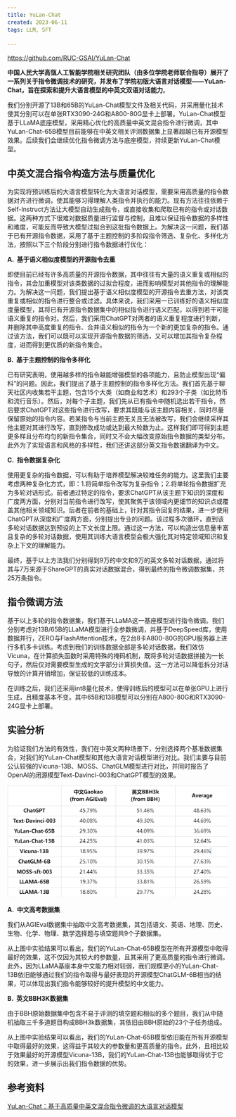 ```yaml
---
title: YuLan-Chat
created: 2023-06-11
tags: LLM, SFT

---
```


https://github.com/RUC-GSAI/YuLan-Chat

**中国人民大学高瓴人工智能学院相关研究团队（由多位学院老师联合指导）展开了一系列关于指令微调技术的研究，并发布了学院初版大语言对话模型——YuLan-Chat，旨在探索和提升大语言模型的中英文双语对话能力**。

我们分别开源了13B和65B的YuLan-Chat模型文件及相关代码，并采用量化技术使其分别可以在单张RTX3090-24G和A800-80G显卡上部署。YuLan-Chat模型基于LLaMA底座模型，采用精心优化的高质量中英文混合指令进行微调，其中YuLan-Chat-65B模型目前能够在中英文相关评测数据集上显著超越已有开源模型效果。后续我们会继续优化指令微调方法与底座模型，持续更新YuLan-Chat模型。

## 中英文混合指令构造方法与质量优化

为实现将预训练后的大语言模型转化为大语言对话模型，需要采用高质量的指令数据对齐进行微调，使其能够习得理解人类指令并执行的能力。现有方法往往依赖于Self-Instruct方法让大模型自动生成指令，或直接收集和爬取已有的指令或对话数据。这两种方式下很难对数据质量进行监督与控制，且难以保证指令数据的多样性和难度，可能反而导致大模型过拟合到这批指令数据上。为解决这一问题，我们基于已有开源指令数据，采用了基于主题控制的多阶段指令筛选、复杂化、多样化方法，按照以下三个阶段分别进行指令数据进行优化：

  

**A.  基于语义相似度模型的开源指令去重**

即使目前已经有许多高质量的开源指令数据，其中往往有大量的语义重复或相似的指令，其会加重模型对该类数据的过拟合程度，进而影响模型对其他指令的理解能力。为解决这一问题，我们提出基于语义相似度模型的开源指令去重方法，对该类重复或相似的指令进行整合或过滤。具体来说，我们采用一已训练好的语义相似度度量模型，其将已有开源指令数据集中的相似指令进行语义匹配，以得到若干可能语义重复的指令对。然后，我们采用ChatGPT对两者的语义重复程度进行判断，并删除其中高度重复的指令、合并语义相似的指令为一个新的更加复杂的指令。通过该方法，我们可以既可以实现开源指令数据的筛选，又可以增加其指令复杂程度，进而得到更优质的新指令集合。

  

**B.  基于主题控制的指令多样化**

已有研究表明，使用越多样的指令越能增强模型的各项能力，且防止模型出现“偏科”的问题。因此，我们提出了基于主题控制的指令多样化方法。我们首先基于聊天社区内收集若干主题，包含15个大类（如商业和艺术）和293个子类（如比特币和流行音乐）。然后，对每个子主题，我们先从已有指令中随机选出若干指令，然后要求ChatGPT对这些指令进行改写，要求其既能与该主题内容相关，同时尽量保留原始的指令内容。若某指令与当前主题无关且无法被改写，我们会继续采样其他主题对其进行改写，直到修改成功或达到最大轮数为止。这样我们即可得到主题更多样且分布均匀的新指令集合，同时又不会大幅改变原始指令数据的类型分布。此外为了实现语言和风格的多样性，我们还讲这部分英文指令数据翻译为中文。

  

**C.  指令数据复杂化**

使用更复杂的指令数据，可以有助于培养模型解决较难任务的能力。这里我们主要考虑两种复杂化方式，即：1.将简单指令改写为复杂指令；2.将单轮指令数据扩充为多轮对话形式。前者通过特定的指令，要求ChatGPT从该主题下知识的深度和广度两方面，分别对当前指令进行改写，使其聚焦于该领域内更细节的知识点或覆盖其他相关领域知识。后者在前者的基础上，针对其指令回复的结果，进一步使用ChatGPT从深度和广度两方面，分别提出专业的问题。该过程多次循环，直到该多轮对话数据达到预设的上下文长度上限。通过这一方法，可以构造出信息量丰富且复杂的多轮对话数据，使用其训练大语言模型会极大强化其对特定领域知识和复杂上下文的理解能力。

最终，基于以上方法我们分别得到9万的中文和9万的英文多轮对话数据，通过将其与7万来源于ShareGPT的真实对话数据混合，得到最终的指令微调数据集，共25万条指令。

## 指令微调方法

基于以上多轮的指令数据集，我们基于LLaMA这一基座模型进行指令微调。我们分别考虑对13B/65B的LLaMA模型进行全参数微调，并基于DeepSpeed库，使用数据并行，ZERO与FlashAttention技术，在2台8卡A800-80G的GPU服务器上进行多机多卡训练。考虑到我们的训练数据全部是多轮对话数据，我们效仿Vicuna，在计算损失函数时采用特殊的掩码机制，既将多轮对话数据拼接为一长句子，然后仅对需要模型生成的文字部分计算损失值。这一方法可以降低拆分对话导致的计算开销增加，保证较低的训练成本。

在训练之后，我们还采用int8量化技术，使得训练后的模型可以在单张GPU上进行生成，且精度基本不变。其中65B和13B模型可以分别在A800-80G和RTX3090-24G显卡上部署。

## 实验分析

为验证我们方法的有效性，我们在中英文两种场景下，分别选择两个基准数据集合，对我们的YuLan-Chat模型和其他大语言对话模型进行对比。我们主要与目前公认较强的Vicuna-13B、MOSS、ChatGLM模型进行对比，并同时报告了OpenAI的闭源模型Text-Davinci-003和ChatGPT模型的效果。

![](img/Pasted%20image%2020230611102052.png)

**A.  中文高考数据集**

我们从AGIEval数据集中抽取中文高考数据集，其包括语文、英语、地理、历史、生物、化学、物理、数学选择题与填空题共9个子数据集。

从上图中实验结果可以看出，我们的YuLan-Chat-65B模型在所有开源模型中取得最好的效果，这不仅因为其较大的参数量，且其采用了更高质量的指令进行微调。此外，因为LLaMA基座本身中文能力相对较弱，我们规模更小的YuLan-Chat-13B依旧能够通过我们的指令取得与最好表现的开源模型ChatGLM-6B相当的结果，可以体现出我们指令能够较好的提升模型的中文能力。

**B.  英文BBH3K数据集**

由于BBH原始数据集中包含不易于评测的填空题和相似的多个题目，我们从中随机抽取三千多道题目构成BBH3k数据集，其依旧由BBH原始的23个子任务组成。

从上图中实验结果可以看出，我们的YuLan-Chat-65B模型依旧能在所有开源模型中取得最好的效果，这得益于其较大的参数量和更高质量的指令。此外，且相比较于效果最好的开源模型Vicuna-13B，我们的YuLan-Chat-13B也能够取得优于它的效果，进一步展示出我们指令数据的优势。



## 参考资料

[YuLan-Chat：基于高质量中英文混合指令微调的大语言对话模型](https://mp.weixin.qq.com/s/nPS4N3stAAG_51fnZANbMA)

